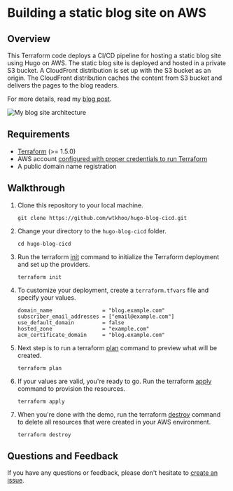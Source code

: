 # Building a static blog site on AWS

## Overview

This Terraform code deploys a CI/CD pipeline for hosting a static blog site using Hugo on AWS. The static blog site is deployed and hosted in a private S3 bucket. A CloudFront distribution is set up with the S3 bucket as an origin. The CloudFront distribution caches the content from S3 bucket and delivers the pages to the blog readers. 

For more details, read my [blog post](https://blog.wkhoo.com/posts/hugo-blog-cicd-part1/).

![My blog site architecture](https://blog.wkhoo.com/images/hugo-blog-architecture_hu7acd83daea2e855bf8f43ae3c5d8625c_111154_800x640_fit_q50_box.jpeg)

## Requirements

- [Terraform](https://www.terraform.io/downloads) (>= 1.5.0)
- AWS account [configured with proper credentials to run Terraform](https://registry.terraform.io/providers/hashicorp/aws/latest/docs#authentication-and-configuration)
- A public domain name registration

## Walkthrough

1) Clone this repository to your local machine.

   ```shell
   git clone https://github.com/wtkhoo/hugo-blog-cicd.git
   ```

2) Change your directory to the `hugo-blog-cicd` folder.

   ```shell
   cd hugo-blog-cicd
   ```

3) Run the terraform [init](https://www.terraform.io/cli/commands/init) command to initialize the Terraform deployment and set up the providers.

   ```shell
   terraform init
   ```

4) To customize your deployment, create a `terraform.tfvars` file and specify your values.

    ```
   domain_name                = "blog.example.com"
   subscriber_email_addresses = ["email@example.com"]
   use_default_domain         = false
   hosted_zone                = "example.com"
   acm_certificate_domain     = "blog.example.com"
    ```

5) Next step is to run a terraform [plan](https://www.terraform.io/cli/commands/plan) command to preview what will be created.

   ```shell
   terraform plan
   ```

6) If your values are valid, you're ready to go. Run the terraform [apply](https://www.terraform.io/cli/commands/apply) command to provision the resources.

   ```shell
   terraform apply
   ```

7) When you're done with the demo, run the terraform [destroy](https://www.terraform.io/cli/commands/destroy) command to delete all resources that were created in your AWS environment.

   ```shell
   terraform destroy
   ```

## Questions and Feedback

If you have any questions or feedback, please don't hesitate to [create an issue](https://github.com/wtkhoo/hugo-blog-cicd/issues/new).